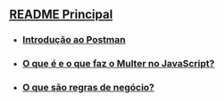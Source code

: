 

## [README Principal](../README.md)

- ### [Introdução ao Postman](postman.md)

- ### [O que é e o que faz o Multer no JavaScript?](multer.md)

- ### [O que são regras de negócio?](regras-negocio.md)
